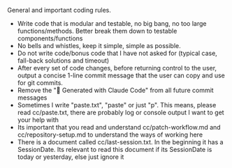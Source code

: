 General and important coding rules.

- Write code that is modular and testable, no big bang, no too large functions/methods. Better break them down to testable components/functions
- No bells and whistles, keep it simple, simple as possible.
- Do not write code/bonus code that I have not asked for (typical case, fall-back solutions and timeout)
- After every set of code changes, before returning control to the user, output a concise 1-line commit message that the user can copy and use for git commits.
- Remove the "🤖 Generated with Claude Code" from all future commit messages
- Sometimes I write "paste.txt", "paste" or just "p". This means, please read cc/paste.txt, there are probably log or console output I want to get your help with
- Its important that you read and understand cc/patch-workflow.md and cc/repository-setup.md to understand the ways of working here
- There is a document called cc/last-session.txt. In the beginning it has a SessionDate. Its relevant to read this document if its SessionDate is today or yesterday, else just ignore it
